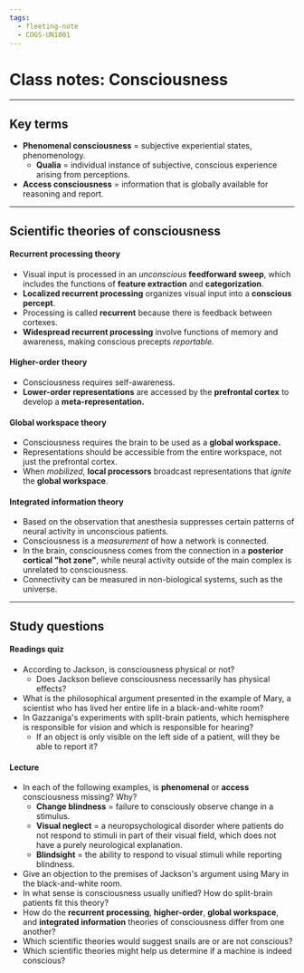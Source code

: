 ```yaml
---
tags:
  - fleeting-note
  - COGS-UN1001
---
```

# Class notes: Consciousness
---
## Key terms

- **Phenomenal consciousness** = subjective experiential states, phenomenology.
	- **Qualia** = individual instance of subjective, conscious experience arising from perceptions.
- **Access consciousness** = information that is globally available for reasoning and report.

---
## Scientific theories of consciousness

#### Recurrent processing theory
- Visual input is processed in an *unconscious* **feedforward sweep**, which includes the functions of **feature extraction** and **categorization**.
- **Localized recurrent processing** organizes visual input into a **conscious percept**.
- Processing is called **recurrent** because there is feedback between cortexes.
- **Widespread recurrent processing** involve functions of memory and awareness, making conscious precepts *reportable.*

#### Higher-order theory
- Consciousness requires self-awareness.
- **Lower-order representations** are accessed by the **prefrontal cortex** to develop a **meta-representation.**

#### Global workspace theory
- Consciousness requires the brain to be used as a **global workspace.**
- Representations should be accessible from the entire workspace, not just the prefrontal cortex.
- When *mobilized*, **local processors** broadcast representations that *ignite* the **global workspace**.

#### Integrated information theory
- Based on the observation that anesthesia suppresses certain patterns of neural activity in unconscious patients.
- Consciousness is a *measurement* of how a network is connected.
- In the brain, consciousness comes from the connection in a **posterior cortical "hot zone"**, while neural activity outside of the main complex is unrelated to consciousness.
- Connectivity can be measured in non-biological systems, such as the universe.

---
## Study questions

#### Readings quiz
- According to Jackson, is consciousness physical or not?
	- Does Jackson believe consciousness necessarily has physical effects?
- What is the philosophical argument presented in the example of Mary, a scientist who has lived her entire life in a black-and-white room?
- In Gazzaniga's experiments with split-brain patients, which hemisphere is responsible for vision and which is responsible for hearing?
	- If an object is only visible on the left side of a patient, will they be able to report it?

#### Lecture
- In each of the following examples, is **phenomenal** or **access** consciousness missing? Why?
	- **Change blindness** = failure to consciously observe change in a stimulus.
	- **Visual neglect** = a neuropsychological disorder where patients do not respond to stimuli in part of their visual field, which does not have a purely neurological explanation.
	- **Blindsight** = the ability to respond to visual stimuli while reporting blindness.
- Give an objection to the premises of Jackson's argument using Mary in the black-and-white room.
- In what sense is consciousness usually unified? How do split-brain patients fit this theory?
- How do the **recurrent processing**, **higher-order**, **global workspace**, and **integrated information** theories of consciousness differ from one another?
- Which scientific theories would suggest snails are or are not conscious?
- Which scientific theories might help us determine if a machine is indeed conscious?